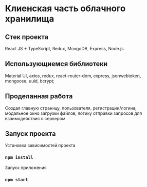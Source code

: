 # Клиенская часть облачного хранилища

## Стек проекта
React JS + TypeScript, Redux, MongoDB, Express, Node.js

## Использующиемся библиотеки
Material UI, axios, redux, react-router-dom, express, jsonwebtoken, mongoose, uuid, bcrypt; 

## Проделанная работа
Создал главную страницу, пользователя, регистрации/логина, модальное окно загрузки файлов, логику отправки запросов для взаимодействия с сервером

## Запуск проекта

Установка зависимостей проекта

### `npm install`

Запуск приложения

### `npm start`
